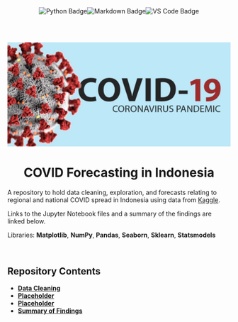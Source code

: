 <div align="center">
<img src="https://img.shields.io/badge/Python-3F74A1?style=for-the-badge&logo=python&logoColor=white" alt="Python Badge" /><img src="https://img.shields.io/badge/Markdown-E65000?style=for-the-badge&logo=markdown&logoColor=white" alt="Markdown Badge" /><img src="https://img.shields.io/badge/VS_Code-0097E7?style=for-the-badge&logo=visual%20studio%20code&logoColor=white" alt="VS Code Badge" />

<br><br>

<img src="img/readme/header.jpg" />

<br>

<h1 align="center">COVID Forecasting in Indonesia</h1>

</div>

A repository to hold data cleaning, exploration, and forecasts relating to regional and national COVID spread in Indonesia using data from [Kaggle](https://www.kaggle.com/datasets/hendratno/covid19-indonesia).

Links to the Jupyter Notebook files and a summary of the findings are linked below.

Libraries: **Matplotlib**, **NumPy**, **Pandas**, **Seaborn**, **Sklearn**, **Statsmodels**

<br>

## **Repository Contents**

- [**Data Cleaning**](https://github.com/neoreuvenla/indo-covid-pred/blob/main/01%20Data%20Cleaning.ipynb)
- [**Placeholder**]()
- [**Placeholder**]()
- [**Summary of Findings**](https://github.com/neoreuvenla/indo-covid-pred/blob/main/Findings.md)